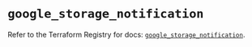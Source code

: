 # `google_storage_notification`

Refer to the Terraform Registry for docs: [`google_storage_notification`](https://registry.terraform.io/providers/hashicorp/google-beta/6.8.0/docs/resources/google_storage_notification).
